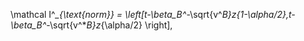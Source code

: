 \mathcal I^*_{\text{norm}} = \left[t-\beta_B^*-\sqrt{v^*_B}z_{1-\alpha/2},t-\beta_B^*-\sqrt{v^*_B}z_{\alpha/2} \right],
